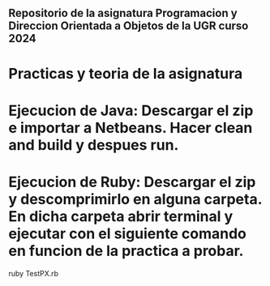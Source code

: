 ## Repositorio de la asignatura Programacion y Direccion Orientada a Objetos de la UGR curso 2024

# Practicas y teoria de la asignatura

# Ejecucion de Java: Descargar el zip e importar a Netbeans. Hacer clean and build y despues run.
# Ejecucion de Ruby: Descargar el zip y descomprimirlo en alguna carpeta. En dicha carpeta abrir terminal y ejecutar con el siguiente comando en funcion de la practica a probar.
  ruby TestPX.rb
